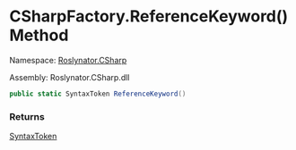 # CSharpFactory\.ReferenceKeyword\(\) Method

Namespace: [Roslynator.CSharp](../../README.md)

Assembly: Roslynator\.CSharp\.dll

```csharp
public static SyntaxToken ReferenceKeyword()
```

### Returns

[SyntaxToken](https://docs.microsoft.com/en-us/dotnet/api/microsoft.codeanalysis.syntaxtoken)

